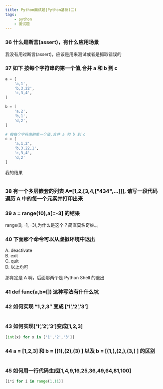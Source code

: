 ```yaml
---
title: Python面试题|Python基础(二)
tags:
    - python
    - 面试题
---
```


### 36 什么是断言(assert)，有什么应用场景

我没有用过断言(assert)，应该是用来测试或者是抓取错误的

<!-- more -->

### 37 如下 按每个字符串的第一个值,合并 a 和 b 到 c

```python
a = [
    'a,1',
    'b,3,22',
    'c,3,4',
]

b = [
    'a,2',
    'b,1',
    'd,2',
]

# 按每个字符串的第一个值,合并 a 和 b 到 c
c = [
    'a,1,2',
    'b,3,22,1',
    'c,3,4',
    'd,2'
]

```

我的结果

```python

```

### 38 有一个多层嵌套的列表 A=[1,2,[3,4,["434",...]]], 请写一段代码遍历 A 中的每一个元素并打印出来

### 39 a = range(10),a[::-3] 的结果

range(9, -1, -3),为什么是这个？简直莫名奇妙。。

### 40 下面那个命令可以从虚拟环境中退出

A. deactivate  
B. exit  
C. quit  
D. 以上均可  

那肯定是 A 啊，后面那两个是 Python Shell 的退出

### 41 def func(a,b=[]) 这种写法有什什么坑



### 42 如何实现 “1,2,3” 变成 [‘1’,’2’,’3’]

```python

```

### 43 如何实现[‘1’,’2’,’3’]变成[1,2,3]

```python
[int(x) for x in ['1','2','3']]
```

### 44 a = [1,2,3] 和 b = [(1),(2),(3) ] 以及 b = [(1,),(2,),(3,) ] 的区别

```python

```

### 45 如何用一行代码生成[1,4,9,16,25,36,49,64,81,100]

```python
[i*i for i in range(1,11)]
```